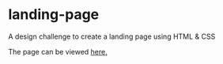 # landing-page

A design challenge to create a landing page using HTML &amp; CSS

The page can be viewed <a href="">here.</a>
